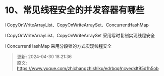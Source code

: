# 10、常见线程安全的并发容器有哪些

l CopyOnWriteArrayList、CopyOnWriteArraySet、ConcurrentHashMap



l CopyOnWriteArrayList、CopyOnWriteArraySet 采用写时复制实现线程安全



l ConcurrentHashMap 采用分段锁的方式实现线程安全



> 更新: 2024-04-30 18:21:36  
> 原文: <https://www.yuque.com/zhichangzhishiku/edrbqg/ncvedxlt95d1h5ob>